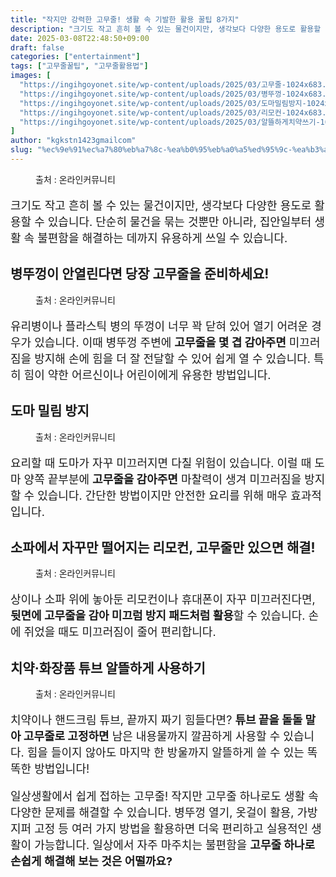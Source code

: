 ```yaml
---
title: "작지만 강력한 고무줄! 생활 속 기발한 활용 꿀팁 8가지"
description: "크기도 작고 흔히 볼 수 있는 물건이지만, 생각보다 다양한 용도로 활용할 수 있습니다. 단순히 물건을 묶는 것뿐만 아니라, 집안일부터 생활 속 불편함을 해결하는 데까지 유용하게 쓰일 수 있습니다."
date: 2025-03-08T22:48:50+09:00
draft: false
categories: ["entertainment"]
tags: ["고무줄꿀팁", "고무줄활용법"]
images: [
  "https://ingihgoyonet.site/wp-content/uploads/2025/03/고무줄-1024x683.jpg"
  "https://ingihgoyonet.site/wp-content/uploads/2025/03/병뚜껑-1024x683.jpg"
  "https://ingihgoyonet.site/wp-content/uploads/2025/03/도마밀림방지-1024x678.jpg"
  "https://ingihgoyonet.site/wp-content/uploads/2025/03/리모컨-1024x683.jpg"
  "https://ingihgoyonet.site/wp-content/uploads/2025/03/알뜰하게치약쓰기-1024x683.jpg"
]
author: "kgkstn1423gmailcom"
slug: "%ec%9e%91%ec%a7%80%eb%a7%8c-%ea%b0%95%eb%a0%a5%ed%95%9c-%ea%b3%a0%eb%ac%b4%ec%a4%84-%ec%83%9d%ed%99%9c-%ec%86%8d-%ea%b8%b0%eb%b0%9c%ed%95%9c-%ed%99%9c%ec%9a%a9-%ea%bf%80%ed%8c%81-8%ea%b0%80%ec%a7%80"
---
```


<figure ><img src="https://ingihgoyonet.site/wp-content/uploads/2025/03/고무줄-1024x683.jpg" alt="" style="aspect-ratio:16/9;object-fit:cover"/><figcaption >출처 : 온라인커뮤니티</figcaption></figure> <p style="font-size:18px">크기도 작고 흔히 볼 수 있는 물건이지만, 생각보다 다양한 용도로 활용할 수 있습니다. 단순히 물건을 묶는 것뿐만 아니라, 집안일부터 생활 속 불편함을 해결하는 데까지 유용하게 쓰일 수 있습니다.</p> <h2 >병뚜껑이 안열린다면 당장 고무줄을 준비하세요!</h2> <figure ><img src="https://ingihgoyonet.site/wp-content/uploads/2025/03/병뚜껑-1024x683.jpg" alt="" style="aspect-ratio:16/9;object-fit:cover"/><figcaption >출처 : 온라인커뮤니티</figcaption></figure> <p style="font-size:18px">유리병이나 플라스틱 병의 뚜껑이 너무 꽉 닫혀 있어 열기 어려운 경우가 있습니다. 이때 병뚜껑 주변에 <strong>고무줄을 몇 겹 감아주면</strong> 미끄러짐을 방지해 손에 힘을 더 잘 전달할 수 있어 쉽게 열 수 있습니다. 특히 힘이 약한 어르신이나 어린이에게 유용한 방법입니다.</p> <h2 >도마 밀림 방지</h2> <figure ><img src="https://ingihgoyonet.site/wp-content/uploads/2025/03/도마밀림방지-1024x678.jpg" alt="" style="aspect-ratio:16/9;object-fit:cover"/><figcaption >출처 : 온라인커뮤니티</figcaption></figure> <p style="font-size:18px">요리할 때 도마가 자꾸 미끄러지면 다칠 위험이 있습니다. 이럴 때 도마 양쪽 끝부분에 <strong>고무줄을 감아주면</strong> 마찰력이 생겨 미끄러짐을 방지할 수 있습니다. 간단한 방법이지만 안전한 요리를 위해 매우 효과적입니다.</p> <h2 >소파에서 자꾸만 떨어지는 리모컨, 고무줄만 있으면 해결!</h2> <figure ><img src="https://ingihgoyonet.site/wp-content/uploads/2025/03/리모컨-1024x683.jpg" alt="" style="aspect-ratio:16/9;object-fit:cover"/><figcaption >출처 : 온라인커뮤니티</figcaption></figure> <p style="font-size:18px">상이나 소파 위에 놓아둔 리모컨이나 휴대폰이 자꾸 미끄러진다면, <strong>뒷면에 고무줄을 감아 미끄럼 방지 패드처럼 활용</strong>할 수 있습니다. 손에 쥐었을 때도 미끄러짐이 줄어 편리합니다.</p> <h2 >치약·화장품 튜브 알뜰하게 사용하기</h2> <figure ><img src="https://ingihgoyonet.site/wp-content/uploads/2025/03/알뜰하게치약쓰기-1024x683.jpg" alt="" style="aspect-ratio:16/9;object-fit:cover"/><figcaption >출처 : 온라인커뮤니티</figcaption></figure> <p style="font-size:18px">치약이나 핸드크림 튜브, 끝까지 짜기 힘들다면? <strong>튜브 끝을 돌돌 말아 고무줄로 고정하면</strong> 남은 내용물까지 깔끔하게 사용할 수 있습니다. 힘을 들이지 않아도 마지막 한 방울까지 알뜰하게 쓸 수 있는 똑똑한 방법입니다!</p> <p style="font-size:18px">일상생활에서 쉽게 접하는 고무줄! 작지만 고무줄 하나로도 생활 속 다양한 문제를 해결할 수 있습니다. 병뚜껑 열기, 옷걸이 활용, 가방 지퍼 고정 등 여러 가지 방법을 활용하면 더욱 편리하고 실용적인 생활이 가능합니다. 일상에서 자주 마주치는 불편함을 <strong>고무줄 하나로 손쉽게 해결해 보는 것은 어떨까요?</strong></p>